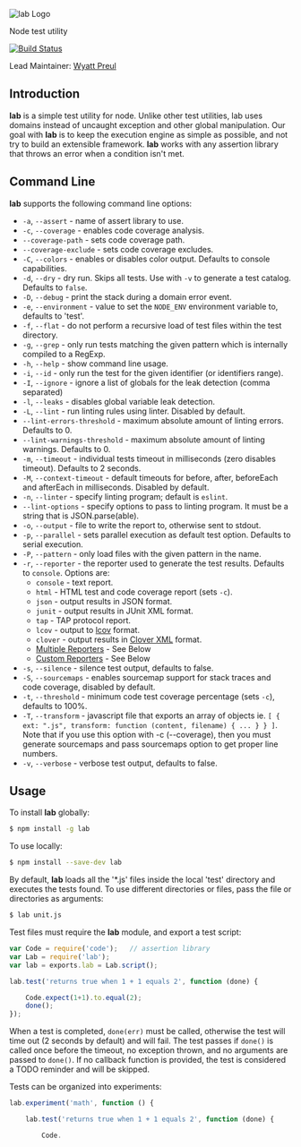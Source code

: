 ![lab Logo](https://raw.github.com/hapijs/lab/master/images/lab.png)

Node test utility

[![Build Status](https://secure.travis-ci.org/hapijs/lab.png)](http://travis-ci.org/hapijs/lab)

Lead Maintainer: [Wyatt Preul](https://github.com/geek)


## Introduction

**lab** is a simple test utility for node. Unlike other test utilities, lab uses domains instead of uncaught exception and other
global manipulation. Our goal with **lab** is to keep the execution engine as simple as possible, and not try to build an extensible framework.
**lab** works with any assertion library that throws an error when a condition isn't met.

## Command Line

**lab** supports the following command line options:
- `-a`, `--assert` - name of assert library to use.
- `-c`, `--coverage` - enables code coverage analysis.
- `--coverage-path` - sets code coverage path.
- `--coverage-exclude` - sets code coverage excludes.
- `-C`, `--colors` - enables or disables color output. Defaults to console capabilities.
- `-d`, `--dry` - dry run. Skips all tests. Use with `-v` to generate a test catalog. Defaults to `false`.
- `-D`, `--debug` - print the stack during a domain error event.
- `-e`, `--environment` - value to set the `NODE_ENV` environment variable to, defaults to 'test'.
- `-f`, `--flat` - do not perform a recursive load of test files within the test directory.
- `-g`, `--grep` - only run tests matching the given pattern which is internally compiled to a RegExp.
- `-h`, `--help` - show command line usage.
- `-i`, `--id` - only run the test for the given identifier (or identifiers range).
- `-I`, `--ignore` - ignore a list of globals for the leak detection (comma separated)
- `-l`, `--leaks` - disables global variable leak detection.
- `-L`, `--lint` - run linting rules using linter.  Disabled by default.
- `--lint-errors-threshold` - maximum absolute amount of linting errors. Defaults to 0.
- `--lint-warnings-threshold` - maximum absolute amount of linting warnings. Defaults to 0.
- `-m`, `--timeout` - individual tests timeout in milliseconds (zero disables timeout). Defaults to 2 seconds.
- `-M`, `--context-timeout` - default timeouts for before, after, beforeEach and afterEach in milliseconds. Disabled by default.
- `-n`, `--linter` - specify linting program; default is `eslint`.
- `--lint-options` - specify options to pass to linting program. It must be a string that is JSON.parse(able).
- `-o`, `--output` - file to write the report to, otherwise sent to stdout.
- `-p`, `--parallel` - sets parallel execution as default test option. Defaults to serial execution.
- `-P`, `--pattern` - only load files with the given pattern in the name.
- `-r`, `--reporter` - the reporter used to generate the test results. Defaults to `console`. Options are:
    - `console` - text report.
    - `html` - HTML test and code coverage report (sets `-c`).
    - `json` - output results in JSON format.
    - `junit` - output results in JUnit XML format.
    - `tap` - TAP protocol report.
    - `lcov` - output to [lcov](http://ltp.sourceforge.net/coverage/lcov/geninfo.1.php) format.
    - `clover` - output results in [Clover XML](https://confluence.atlassian.com/display/CLOVER) format.
    - [Multiple Reporters](#multiple-reporters) - See Below
    - [Custom Reporters](#custom-reporters) - See Below
- `-s`, `--silence` - silence test output, defaults to false.
- `-S`, `--sourcemaps` - enables sourcemap support for stack traces and code coverage, disabled by default.
- `-t`, `--threshold` - minimum code test coverage percentage (sets `-c`), defaults to 100%.
- `-T`, `--transform` - javascript file that exports an array of objects ie. `[ { ext: ".js", transform: function (content, filename) { ... } } ]`. Note that if you use this option with -c (--coverage), then you must generate sourcemaps and pass sourcemaps option to get proper line numbers.
- `-v`, `--verbose` - verbose test output, defaults to false.

## Usage

To install **lab** globally:
```bash
$ npm install -g lab
```

To use locally:
```bash
$ npm install --save-dev lab
```

By default, **lab** loads all the '\*.js' files inside the local 'test' directory and executes the tests found.  To use different directories or files, pass the file or directories as arguments:

```bash
$ lab unit.js
```

Test files must require the **lab** module, and export a test script:
```javascript
var Code = require('code');   // assertion library
var Lab = require('lab');
var lab = exports.lab = Lab.script();

lab.test('returns true when 1 + 1 equals 2', function (done) {

    Code.expect(1+1).to.equal(2);
    done();
});
```

When a test is completed, `done(err)` must be called, otherwise the test will time out (2 seconds by default) and will fail.
The test passes if `done()` is called once before the timeout, no exception thrown, and no arguments are passed to `done()`.
If no callback function is provided, the test is considered a TODO reminder and will be skipped.

Tests can be organized into experiments:
```javascript
lab.experiment('math', function () {

    lab.test('returns true when 1 + 1 equals 2', function (done) {

        Code.